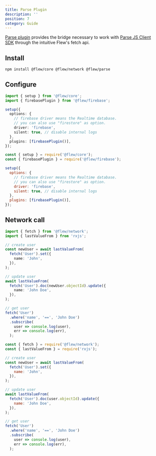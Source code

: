 ```yaml
---
title: Parse Plugin
description: ''
position: 7
category: Guide
---
```


[Parse plugin](https://github.com/flewjs/flewjs/blob/master/packages/parse/src/driver/parse.ts) provides the bridge necessary to work with [Parse JS Client SDK](http://parseplatform.org/Parse-SDK-JS/api/3.4.1/) through the intuitive Flew's fetch api.

## Install

```bash
npm install @flew/core @flew/network @flew/parse
```

## Configure

<code-group>
  <code-block label="Typescript" active>

```ts
import { setup } from '@flew/core';
import { firebasePlugin } from '@flew/firebase';

setup({
  options: {
    // firebase driver means the Realtime database.
    // you can also use "firestore" as option.
    driver: 'firebase',
    silent: true, // disable internal logs
  },
  plugins: [firebasePlugin()],
});
```

</code-block>
<code-block label="Node">

```js
const { setup } = require('@flew/core');
const { firebasePlugin } = require('@flew/firebase');

setup({
  options: {
    // firebase driver means the Realtime database.
    // you can also use "firestore" as option.
    driver: 'firebase',
    silent: true, // disable internal logs
  },
  plugins: [firebasePlugin()],
});
```

</code-block>
</code-group>

## Network call

<code-group>
  <code-block label="Typescript" active>

```ts
import { fetch } from '@flew/network';
import { lastValueFrom } from 'rxjs';

// create user
const newUser = await lastValueFrom(
  fetch('User').set({
    name: 'John',
  }),
);

// update user
await lastValueFrom(
  fetch('User').doc(newUser.objectId).update({
    name: 'John Doe',
  }),
);

// get user
fetch('User')
  .where('name', '==', 'John Doe')
  .subscribe(
    user => console.log(user),
    err => console.log(err),
  );
```

</code-block>
<code-block label="Node">

```js
const { fetch } = require('@flew/network');
const { lastValueFrom } = require('rxjs');

// create user
const newUser = await lastValueFrom(
  fetch('User').set({
    name: 'John',
  }),
);

// update user
await lastValueFrom(
  fetch('User').doc(user.objectId).update({
    name: 'John Doe',
  }),
);

// get user
fetch('User')
  .where('name', '==', 'John Doe')
  .subscribe(
    user => console.log(user),
    err => console.log(err),
  );
```

</code-block>
</code-group>
